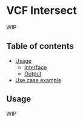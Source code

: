 # VCF Intersect<!-- omit in toc -->

WIP

## Table of contents<!-- omit in toc -->
- [Usage](#usage)
  - [Interface](#interface)
  - [Output](#output)
- [Use case example](#use-case-example)


## Usage

WIP